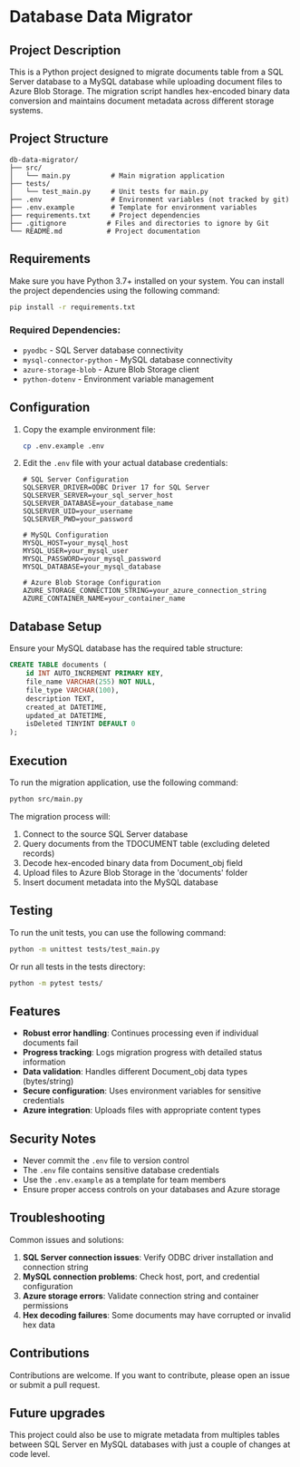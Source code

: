 # Database Data Migrator

## Project Description
This is a Python project designed to migrate documents table from a SQL Server database to a MySQL database while uploading document files to Azure Blob Storage. The migration script handles hex-encoded binary data conversion and maintains document metadata across different storage systems.

## Project Structure
```
db-data-migrator/
├── src/
│   └── main.py          # Main migration application
├── tests/
│   └── test_main.py     # Unit tests for main.py
├── .env                 # Environment variables (not tracked by git)
├── .env.example         # Template for environment variables
├── requirements.txt     # Project dependencies
├── .gitignore          # Files and directories to ignore by Git
└── README.md           # Project documentation
```

## Requirements
Make sure you have Python 3.7+ installed on your system. You can install the project dependencies using the following command:

```bash
pip install -r requirements.txt
```

### Required Dependencies:
- `pyodbc` - SQL Server database connectivity
- `mysql-connector-python` - MySQL database connectivity
- `azure-storage-blob` - Azure Blob Storage client
- `python-dotenv` - Environment variable management

## Configuration
1. Copy the example environment file:
   ```bash
   cp .env.example .env
   ```

2. Edit the `.env` file with your actual database credentials:
   ```
   # SQL Server Configuration
   SQLSERVER_DRIVER=ODBC Driver 17 for SQL Server
   SQLSERVER_SERVER=your_sql_server_host
   SQLSERVER_DATABASE=your_database_name
   SQLSERVER_UID=your_username
   SQLSERVER_PWD=your_password

   # MySQL Configuration
   MYSQL_HOST=your_mysql_host
   MYSQL_USER=your_mysql_user
   MYSQL_PASSWORD=your_mysql_password
   MYSQL_DATABASE=your_mysql_database

   # Azure Blob Storage Configuration
   AZURE_STORAGE_CONNECTION_STRING=your_azure_connection_string
   AZURE_CONTAINER_NAME=your_container_name
   ```

## Database Setup
Ensure your MySQL database has the required table structure:

```sql
CREATE TABLE documents (
    id INT AUTO_INCREMENT PRIMARY KEY,
    file_name VARCHAR(255) NOT NULL,
    file_type VARCHAR(100),
    description TEXT,
    created_at DATETIME,
    updated_at DATETIME,
    isDeleted TINYINT DEFAULT 0
);
```

## Execution
To run the migration application, use the following command:

```bash
python src/main.py
```

The migration process will:
1. Connect to the source SQL Server database
2. Query documents from the TDOCUMENT table (excluding deleted records)
3. Decode hex-encoded binary data from Document_obj field
4. Upload files to Azure Blob Storage in the 'documents' folder
5. Insert document metadata into the MySQL database

## Testing
To run the unit tests, you can use the following command:

```bash
python -m unittest tests/test_main.py
```

Or run all tests in the tests directory:

```bash
python -m pytest tests/
```

## Features
- **Robust error handling**: Continues processing even if individual documents fail
- **Progress tracking**: Logs migration progress with detailed status information
- **Data validation**: Handles different Document_obj data types (bytes/string)
- **Secure configuration**: Uses environment variables for sensitive credentials
- **Azure integration**: Uploads files with appropriate content types

## Security Notes
- Never commit the `.env` file to version control
- The `.env` file contains sensitive database credentials
- Use the `.env.example` as a template for team members
- Ensure proper access controls on your databases and Azure storage

## Troubleshooting
Common issues and solutions:

1. **SQL Server connection issues**: Verify ODBC driver installation and connection string
2. **MySQL connection problems**: Check host, port, and credential configuration
3. **Azure storage errors**: Validate connection string and container permissions
4. **Hex decoding failures**: Some documents may have corrupted or invalid hex data

## Contributions
Contributions are welcome. If you want to contribute, please open an issue or submit a pull request.

## Future upgrades 
This project could also be use to migrate metadata from multiples tables between SQL Server en MySQL databases with just a couple of changes at code level.